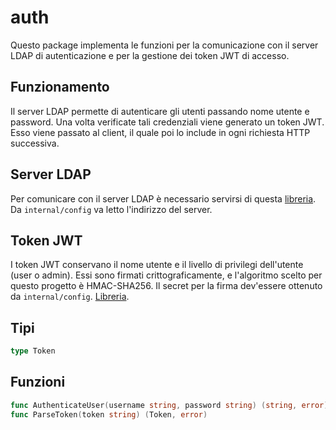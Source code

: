 # auth
Questo package implementa le funzioni per la comunicazione con il server LDAP di autenticazione e per la gestione dei token JWT di accesso.

## Funzionamento
Il server LDAP permette di autenticare gli utenti passando nome utente e password.
Una volta verificate tali credenziali viene generato un token JWT.
Esso viene passato al client, il quale poi lo include in ogni richiesta HTTP successiva.

## Server LDAP
Per comunicare con il server LDAP è necessario servirsi di questa [libreria](https://github.com/go-ldap/ldap).
Da `internal/config` va letto l'indirizzo del server.

## Token JWT
I token JWT conservano il nome utente e il livello di privilegi dell'utente (user o admin).
Essi sono firmati crittograficamente, e l'algoritmo scelto per questo progetto è HMAC-SHA256.
Il secret per la firma dev'essere ottenuto da `internal/config`.
[Libreria](https://github.com/gbrlsnchs/jwt).

## Tipi
```go
type Token
```

## Funzioni
```go
func AuthenticateUser(username string, password string) (string, error)
func ParseToken(token string) (Token, error)
```
